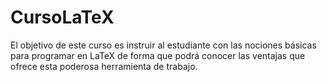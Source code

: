# CursoLaTeX
El objetivo de este curso es instruir al estudiante con las nociones básicas para programar en LaTeX de forma que podrá conocer las ventajas que ofrece esta poderosa herramienta de trabajo.
